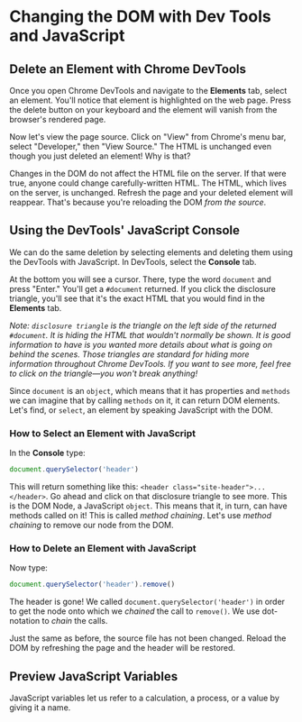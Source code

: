 # Changing the DOM with Dev Tools and JavaScript

## Delete an Element with Chrome DevTools

Once you open Chrome DevTools and navigate to the **Elements** tab, select an element. You'll notice that element is highlighted on the web page. Press the delete button on your keyboard and the element will vanish from the browser's rendered page.

Now let's view the page source. Click on "View" from Chrome's menu bar, select "Developer," then "View Source." The HTML is unchanged even though you just deleted an element! Why is that?

Changes in the DOM do not affect the HTML file on the server. If that were true, anyone could change carefully-written HTML. The HTML, which lives on the server, is unchanged. Refresh the page and your deleted element will reappear. That's because you're reloading the DOM _from the source_.

## Using the DevTools' JavaScript Console

We can do the same deletion by selecting elements and deleting them using the DevTools with JavaScript. In DevTools, select the **Console** tab.

At the bottom you will see a cursor. There, type the word `document` and press "Enter." You'll get a `#document` returned. If you click the disclosure triangle, you'll see that it's the exact HTML that you would find in the **Elements** tab.

_Note: `disclosure triangle` is the triangle on the left side of the returned `#document`. It is hiding the HTML that wouldn't normally be shown. It is good information to have is you wanted more details about what is going on behind the scenes. Those triangles are standard for hiding more information throughout Chrome DevTools. If you want to see more, feel free to click on the triangle—you won't break anything!_

Since `document` is an `object`, which means that it has properties and `methods` we can imagine that by calling `methods` on it, it can return DOM elements. Let's find, or `select`, an element by speaking JavaScript with the DOM.

### How to Select an Element with JavaScript

In the **Console** type:

```javascript
document.querySelector('header')
```

This will return something like this: `<header class="site-header">...</header>`. Go ahead and click on that disclosure triangle to see more. This is the DOM Node, a JavaScript `object`. This means that it, in turn, can have methods called on it! This is called _method chaining_. Let's use _method chaining_ to remove our node from the DOM.

### How to Delete an Element with JavaScript

Now type:

```javascript
document.querySelector('header').remove()
```

The header is gone! We called `document.querySelector('header')` in order to get the node onto which we _chained_ the call to `remove()`. We use dot-notation to _chain_ the calls.

Just the same as before, the source file has not been changed. Reload the DOM by refreshing the page and the header will be restored.

## Preview JavaScript Variables

JavaScript variables let us refer to a calculation, a process, or a value by giving it a name.
